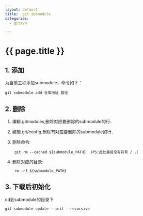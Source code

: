 ```yaml
---
layout: default
title:  git submodule
categories:
  - gitsvn

---
```

# {{ page.title }}


## 1. 添加

为当前工程添加submodule，命令如下：
    
    git submodule add 仓库地址 路径

## 2. 删除

1. 编辑.gitmodules,删除对应要删除的submodule的行．
2. 编辑.git/config,删除有对应要删除的submodule的行．
3. 删除命令:
    
        git rm --cached ${submodule_PATH}  (PS:此处最后没有符号 / .)

4. 删除对应的目录:
    
        rm -rf ${submodule_PATH}


## 3. 下载后初始化

cd到submodule的目录下

    git submodule update --init --recursive

